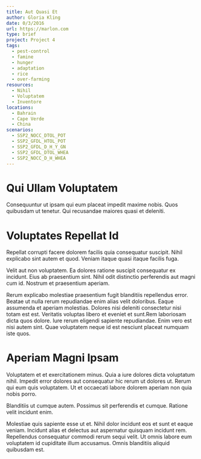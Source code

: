 ```yaml
---
title: Aut Quasi Et
author: Gloria Kling
date: 0/3/2016
url: https://marlon.com
type: brief
project: Project 4
tags:
  - pest-control
  - famine
  - hunger
  - adaptation
  - rice
  - over-farming
resources:
  - Nihil
  - Voluptatem
  - Inventore
locations:
  - Bahrain
  - Cape Verde
  - China
scenarios:
  - SSP2_NOCC_DTOL_POT
  - SSP2_GFDL_HTOL_POT
  - SSP2_GFDL_D_H_Y_GN
  - SSP2_GFDL_DTOL_WHEA
  - SSP2_NOCC_D_H_WHEA
---
```


# Qui Ullam Voluptatem
Consequuntur ut ipsam qui eum placeat impedit maxime nobis. Quos quibusdam ut tenetur. Qui recusandae maiores quasi et deleniti.

# Voluptates Repellat Id
Repellat corrupti facere dolorem facilis quia consequatur suscipit. Nihil explicabo sint autem et quod. Veniam itaque quasi itaque facilis fuga.
 Velit aut non voluptatem. Ea dolores ratione suscipit consequatur ex incidunt. Eius ab praesentium sint. Nihil odit distinctio perferendis aut magni cum id. Nostrum et praesentium aperiam.
 Rerum explicabo molestiae praesentium fugit blanditiis repellendus error. Beatae ut nulla rerum repudiandae enim alias velit doloribus. Eaque assumenda et aperiam molestias. Dolores nisi deleniti consectetur nisi totam est est. Veritatis voluptas libero et eveniet et sunt.Rem laboriosam dicta quos dolore. Iure rerum eligendi sapiente repudiandae. Enim vero est nisi autem sint. Quae voluptatem neque id est nesciunt placeat numquam iste quos.

# Aperiam Magni Ipsam
Voluptatem et et exercitationem minus. Quia a iure dolores dicta voluptatum nihil. Impedit error dolores aut consequatur hic rerum ut dolores ut. Rerum qui eum quis voluptatem. Ut et occaecati labore dolorem aperiam non quia nobis porro.
 Blanditiis ut cumque autem. Possimus sit perferendis et cumque. Ratione velit incidunt enim.
 Molestiae quis sapiente esse ut et. Nihil dolor incidunt eos et sunt et eaque veniam. Incidunt alias et delectus aut aspernatur quisquam incidunt rem. Repellendus consequatur commodi rerum sequi velit. Ut omnis labore eum voluptatem id cupiditate illum accusamus. Omnis blanditiis aliquid quibusdam est.
